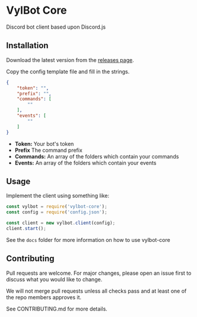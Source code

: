 # VylBot Core

Discord bot client based upon Discord.js 

## Installation

Download the latest version from the [releases page](https://github.com/Vylpes/vylbot-core/releases).

Copy the config template file and fill in the strings.

```json
{
    "token": "",
    "prefix": "",
    "commands": [
        ""
    ],
    "events": [
        ""
    ]
}
```

* **Token:** Your bot's token
* **Prefix** The command prefix
* **Commands:** An array of the folders which contain your commands
* **Events:** An array of the folders which contain your events

## Usage

Implement the client using something like:

```js
const vylbot = require('vylbot-core');
const config = require('config.json');

const client = new vylbot.client(config);
client.start();
```

See the `docs` folder for more information on how to use vylbot-core

## Contributing

Pull requests are welcome. For major changes, please open an issue first to discuss what you would like to change.

We will not merge pull requests unless all checks pass and at least one of the repo members approves it.

See CONTRIBUTING.md for more details.
